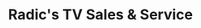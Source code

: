 ---
title: "Radic's TV Sales & Service"
url: /detroit/radics-tv-sales-and-service/
shop: electronics
---